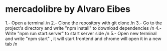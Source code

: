 # mercadolibre by Alvaro Eibes

1.- Open a terminal /n
2.- Clone the repository with git clone /n
3.- Go to the project's directory and write "npm install" to download dependencies /n
4.- Write "npm run start:server" to start server side /n
5.- Open new terminal and write "npm start" , it will start frontend and chrome will open it in a new tab /n
